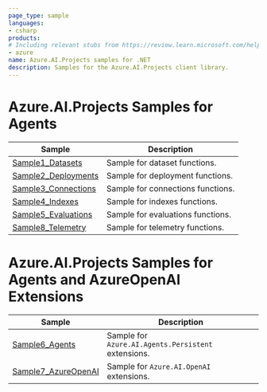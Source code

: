 ```yaml
---
page_type: sample
languages:
- csharp
products:
# Including relevant stubs from https://review.learn.microsoft.com/help/contribute/metadata-taxonomies#product
- azure
name: Azure.AI.Projects samples for .NET
description: Samples for the Azure.AI.Projects client library.
---
```

<!-- TODO: update the links once the samples are in main (currently linking to feature/azure-ai-projects-1dp branch) -->
# Azure.AI.Projects Samples for Agents

| Sample | Description |
| ------ | ----------- |
| [Sample1_Datasets](https://github.com/Azure/azure-sdk-for-net/blob/feature/azure-ai-projects-1dp/sdk/ai/Azure.AI.Projects/samples/Sample1_Datasets.md) | Sample for dataset functions. |
| [Sample2_Deployments](https://github.com/Azure/azure-sdk-for-net/blob/feature/azure-ai-projects-1dp/sdk/ai/Azure.AI.Projects/samples/Sample2_Deployments.md) | Sample for deployment functions. |
| [Sample3_Connections](https://github.com/Azure/azure-sdk-for-net/blob/feature/azure-ai-projects-1dp/sdk/ai/Azure.AI.Projects/samples/Sample3_Connections.md) | Sample for connections functions. |
| [Sample4_Indexes](https://github.com/Azure/azure-sdk-for-net/blob/feature/azure-ai-projects-1dp/sdk/ai/Azure.AI.Projects/samples/Sample4_Indexes.md) | Sample for indexes functions. |
| [Sample5_Evaluations](https://github.com/Azure/azure-sdk-for-net/blob/feature/azure-ai-projects-1dp/sdk/ai/Azure.AI.Projects/samples/Sample5_Evaluations.md) | Sample for evaluations functions. |
| [Sample8_Telemetry](https://github.com/Azure/azure-sdk-for-net/blob/feature/azure-ai-projects-1dp/sdk/ai/Azure.AI.Projects/samples/Sample8_Telemetry.md) | Sample for telemetry functions. |

# Azure.AI.Projects Samples for Agents and AzureOpenAI Extensions

| Sample | Description |
| ------ | ----------- |
| [Sample6_Agents](https://github.com/Azure/azure-sdk-for-net/blob/feature/azure-ai-projects-1dp/sdk/ai/Azure.AI.Projects/samples/Sample6_Agents.md) | Sample for `Azure.AI.Agents.Persistent` extensions. |
| [Sample7_AzureOpenAI](https://github.com/Azure/azure-sdk-for-net/blob/feature/azure-ai-projects-1dp/sdk/ai/Azure.AI.Projects/samples/Sample7_AzureOpenAI.md) | Sample for `Azure.AI.OpenAI` extensions. |
